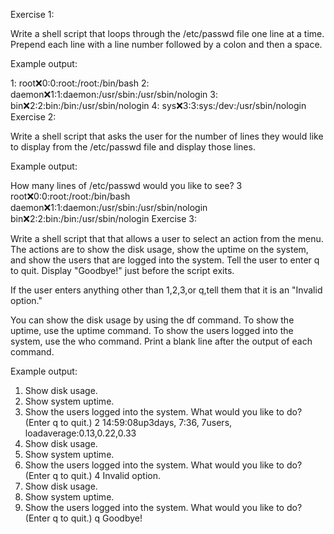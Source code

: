 Exercise 1:

Write a shell script that loops through the /etc/passwd file one line at a time. Prepend each line with a line number followed by a colon and then a space.

Example output:

1: root:x:0:0:root:/root:/bin/bash
2: daemon:x:1:1:daemon:/usr/sbin:/usr/sbin/nologin
3: bin:x:2:2:bin:/bin:/usr/sbin/nologin
4: sys:x:3:3:sys:/dev:/usr/sbin/nologin
Exercise 2:

Write a shell script that asks the user for the number of lines they would like to display from the /etc/passwd file and display those lines.

Example output:

How many lines of /etc/passwd would you like to see? 3
root:x:0:0:root:/root:/bin/bash
daemon:x:1:1:daemon:/usr/sbin:/usr/sbin/nologin
bin:x:2:2:bin:/bin:/usr/sbin/nologin
Exercise 3:

Write a shell script that that allows a user to select an action from the menu. The actions are to show the disk usage, show the uptime on the system, and show the users that are logged into the system. Tell the user to enter q to quit. Display "Goodbye!" just before the script exits.

If the user enters anything other than 1,2,3,or q,tell them that it is an "Invalid option."

You can show the disk usage by using the df command. To show the uptime, use the uptime command. To show the users logged into the system, use the who command. Print a blank line after the output of each command.

Example output:

1. Show disk usage.
2. Show system uptime.
3. Show the users logged into the system.
What would you like to do? (Enter q to quit.) 2
14:59:08up3days, 7:36, 7users, loadaverage:0.13,0.22,0.33
1. Show disk usage.
2. Show system uptime.
3. Show the users logged into the system.
What would you like to do? (Enter q to quit.) 4
Invalid option.
1. Show disk usage.
2. Show system uptime.
3. Show the users logged into the system.
What would you like to do? (Enter q to quit.) q
Goodbye!

